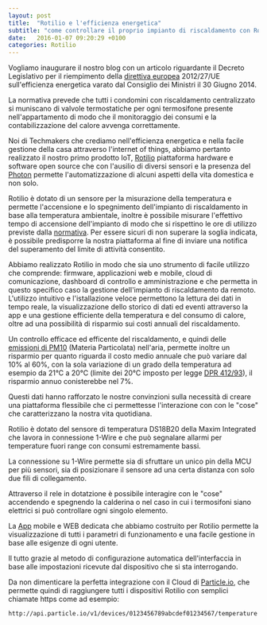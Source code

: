 ```yaml
---
layout: post
title:  "Rotilio e l'efficienza energetica"
subtitle: "come controllare il proprio impianto di riscaldamento con Rotilio"
date:   2016-01-07 09:20:29 +0100
categories: Rotilio
---
```




Vogliamo inaugurare il nostro blog con un articolo riguardante il Decreto Legislativo per il riempimento della [direttiva europea](http://www.formazione.enea.it/documents/direttiva_2012_27_UE.pdf) 2012/27/UE sull'efficienza energetica varato dal Consiglio dei Ministri il 30 Giugno 2014.
<!-- more -->
La normativa prevede che tutti i condomini con riscaldamento centralizzato si muniscano di valvole termostatiche per ogni termosifone presente nell'appartamento di modo che il monitoraggio dei consumi e la contabilizzazione del calore avvenga correttamente. 


Noi di Techmakers che crediamo nell'efficienza energetica e nella facile gestione della casa attraverso l'internet of things, abbiamo pertanto realizzato il nostro primo prodotto IoT, [Rotilio](http://techmakers.io/rotilio.html) piattaforma hardware e software open source che con l'ausilio di diversi sensori e la presenza del [Photon](https://www.particle.io) permette l'automatizzazione di alcuni aspetti della vita domestica e non solo.

Rotilio è dotato di un sensore per la misurazione della temperatura e permette l'accensione e lo spegnimento dell'impianto di riscaldamento in base alla temperatura ambientale, inoltre è possibile misurare l'effettivo tempo di accensione dell'impianto di modo che si rispettino le ore di utilizzo previste dalla [normativa](http://www.intrage.it/Casa/riscaldamento_periodi_e_orari_di_accensione#).
Per essere sicuri di non superare la soglia indicata, è possibile predisporre la nostra piattaforma al fine di inviare una notifica del superamento del limite di attività consentito.


Abbiamo realizzato Rotilio in modo che sia uno strumento di facile utilizzo che comprende: firmware, applicazioni web e mobile, cloud di comunicazione, dashboard di controllo e amministrazione e che permetta in questo specifico caso la gestione dell'impianto di riscaldamento da remoto. L'utilizzo intuitivo e l'istallazione veloce permettono la lettura dei dati in tempo reale, la visualizzazione dello storico di dati ed eventi attraverso la app e una gestione efficiente della temperatura e del consumo di calore, oltre ad una possibilità di risparmio sui costi annuali del riscaldamento. 

Un controllo efficace ed efficente del riscaldamento, e quindi delle  [emissioni di PM10](http://www.meccanismo.it/termotecnica/emissioni-inquinanti-impianti-di-riscaldamento-domestico-pellet-legna-cippato/) (Materia Particolata) nell'aria, permette inoltre un risparmio per quanto riguarda il costo medio annuale che può variare dal 10% al 60%, con la sola variazione di un grado della temperatura ad esempio da 21°C a 20°C (limite dei 20°C imposto per legge [DPR 412/93](http://efficienzaenergetica.acs.enea.it/doc/dpr412-93.pdf)), il risparmio annuo conisterebbe nel 7%. 

Questi dati hanno rafforzato le nostre convinzioni sulla necessità di creare una piattaforma flessibile che ci permettesse l'interazione con con le "cose" che caratterizzano la nostra vita quotidiana.

Rotilio è dotato del sensore di temperatura DS18B20 della Maxim Integrated che lavora in connessione 1-Wire e che può segnalare allarmi per temperature fuori range con consumi estremamente bassi.

La connessione su 1-Wire permette sia di sfruttare un unico pin della MCU per più sensori, sia di posizionare il sensore ad una certa distanza con solo due fili di collegamento.

Attraverso il rele in dotatzione è possibile interagire con le "cose" accendendo e spegnendo la calderina o nel caso in cui i termosifoni siano elettrici si può controllare ogni singolo elemento.

La [App](http://rotilio.cc/#/home) mobile e WEB dedicata che abbiamo costruito per Rotilio permette la visualizzazione di tutti i parametri di funzionamento e una facile gestione in base alle esigenze di ogni utente.

Il tutto grazie al metodo di configurazione automatica dell'interfaccia in base alle impostazioni ricevute dal dispositivo che si sta interrogando.

Da non dimenticare la perfetta integrazione con il Cloud di [Particle.io](https://www.particle.io), che permette quindi di raggiungere tutti i dispositivi Rotilio con semplici chiamate https come ad esempio:

```
http://api.particle.io/v1/devices/0123456789abcdef01234567/temperature
```







